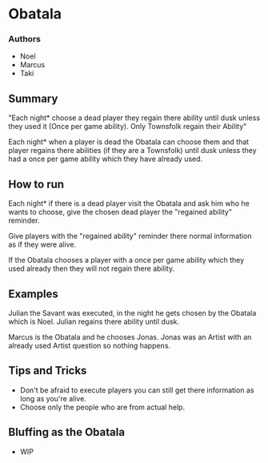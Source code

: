 # Obatala

### Authors
- Noel
- Marcus
- Taki

## Summary

"Each night* choose a dead player they regain there ability until dusk unless they used it (Once per game ability). Only Townsfolk regain their Ability"

Each night* when a player is dead the Obatala can choose them and that player regains there abilities (if they are a Townsfolk) until dusk unless they had a once per game ability which they have already used.

## How to run

Each night* if there is a dead player visit the Obatala and ask him who he wants to choose, give the chosen dead player the "regained ability" reminder.

Give players with the "regained ability" reminder there normal information as if they were alive.

If the Obatala chooses a player with a once per game ability which they used already then they will not regain there ability.

## Examples

Julian the Savant was executed, in the night he gets chosen by the Obatala which is Noel. Julian regains there ability until dusk.

Marcus is the Obatala and he chooses Jonas. Jonas was an Artist with an already used Artist question so nothing happens.

## Tips and Tricks

- Don't be afraid to execute players you can still get there information as long as you're alive.
- Choose only the people who are from actual help.

## Bluffing as the Obatala

- WIP